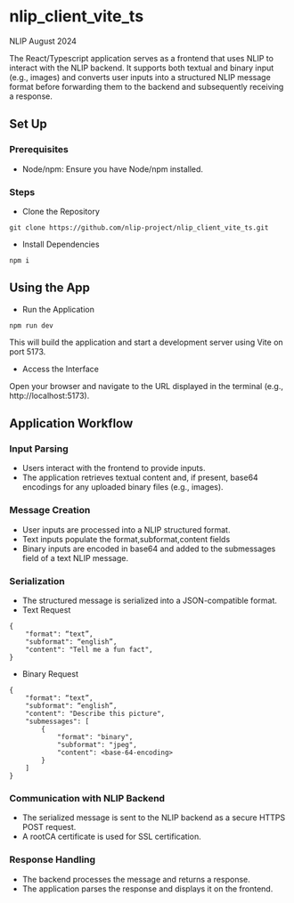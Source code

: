 # nlip_client_vite_ts

NLIP August 2024

The React/Typescript application serves as a frontend that uses NLIP to interact with the NLIP backend. It supports both textual and binary input (e.g., images) and converts user inputs into a structured NLIP message format before forwarding them to the backend and subsequently receiving a response.

## Set Up
### Prerequisites
- Node/npm: Ensure you have Node/npm installed.

### Steps
- Clone the Repository

```git clone https://github.com/nlip-project/nlip_client_vite_ts.git```
- Install Dependencies

```npm i```

## Using the App
- Run the Application

```npm run dev```

This will build the application and start a development server using Vite on port 5173.

- Access the Interface

Open your browser and navigate to the URL displayed in the terminal (e.g., http://localhost:5173).

## Application Workflow
### Input Parsing

- Users interact with the frontend to provide inputs.
- The application retrieves textual content and, if present, base64 encodings for any uploaded binary files (e.g., images).

### Message Creation
- User inputs are processed into a NLIP structured format.
- Text inputs populate the format,subformat,content fields
- Binary inputs are encoded in base64 and added to the submessages field of a text NLIP message.

### Serialization
- The structured message is serialized into a JSON-compatible format.
- Text Request
  
```
{
    "format": “text”,
    "subformat": “english”,
    "content": "Tell me a fun fact",
}
```

- Binary Request

```
{
    "format": “text”,
    "subformat": “english”,
    "content": "Describe this picture",
    "submessages": [
        {
            "format": "binary",
            "subformat": "jpeg",
            "content": <base-64-encoding>
        }
    ]
}
```

### Communication with NLIP Backend
- The serialized message is sent to the NLIP backend as a secure HTTPS POST request.
- A rootCA certificate is used for SSL certification.

### Response Handling
- The backend processes the message and returns a response.
- The application parses the response and displays it on the frontend.


